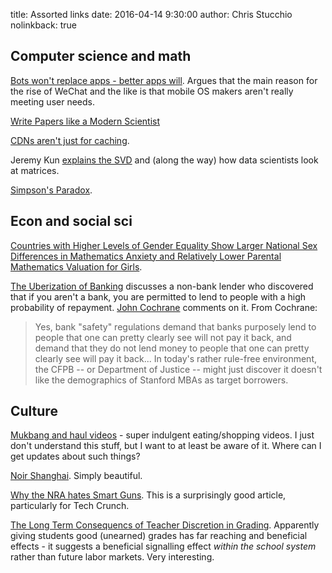 title: Assorted links
date: 2016-04-14 9:30:00
author: Chris Stucchio
nolinkback: true

## Computer science and math

[Bots won't replace apps - better apps will](http://dangrover.com/blog/2016/04/20/bots-wont-replace-apps.html). Argues that the main reason for the rise of WeChat and the like is that mobile OS makers aren't really meeting user needs.

[Write Papers like a Modern Scientist](http://simplystatistics.org/2016/04/21/writing/)

[CDNs aren't just for caching](http://jvns.ca/blog/2016/04/29/cdns-arent-just-for-caching/).

Jeremy Kun [explains the SVD](https://jeremykun.com/2016/04/18/singular-value-decomposition-part-1-perspectives-on-linear-algebra/) and (along the way) how data scientists look at matrices.

[Simpson's Paradox](https://growthecon.com/blog/Decomposition/).

## Econ and social sci

[Countries with Higher Levels of Gender Equality Show Larger National Sex Differences in Mathematics Anxiety and Relatively Lower Parental Mathematics Valuation for Girls](http://journals.plos.org/plosone/article?id=10.1371%2Fjournal.pone.0153857).

[The Uberization of Banking](http://www.wsj.com/article_email/the-uberization-of-banking-1461967266-lMyQjAxMTE2NzMzMDQzNzA3Wj) discusses a non-bank lender who discovered that if you aren't a bank, you are permitted to lend to people with a high probability of repayment. [John Cochrane](http://johnhcochrane.blogspot.com/2016/04/equity-financed-banking.html) comments on it. From Cochrane:
>Yes, bank "safety" regulations demand that banks purposely lend to people that one can pretty clearly see will not pay it back, and demand that they do not lend money to people that one can pretty clearly see will pay it back...
>In today's rather rule-free environment, the CFPB -- or Department of Justice -- might just discover it doesn't like the demographics of Stanford MBAs as target borrowers.

## Culture

[Mukbang and haul videos](http://arstechnica.com/gaming/2016/04/mukbang-and-hauls-the-rise-of-super-indulgent-eating-and-shopping-videos/) - super indulgent eating/shopping videos. I just don't understand this stuff, but I want to at least be aware of it. Where can I get updates about such things?

[Noir Shanghai](http://www.designboom.com/art/amey-kandalgaonkar-dark-deco-shanghai-04-29-2016/). Simply beautiful.

[Why the NRA hates Smart Guns](http://techcrunch.com/2016/04/30/why-the-nra-hates-smart-guns/). This is a surprisingly good article, particularly for Tech Crunch.

[The Long Term Consequencs of Teacher Discretion in Grading](http://papers.nber.org/tmp/97077-w22207.pdf). Apparently giving students good (unearned) grades has far reaching and beneficial effects - it suggests a beneficial signalling effect *within the school system* rather than future labor markets. Very interesting.
